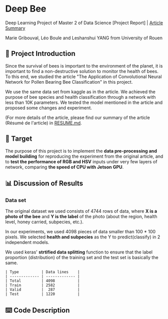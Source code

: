 # Deep Bee

Deep Learning Project of Master 2 of Data Science
\[Project Report\] | [Article Summary](./RESUME.md)

Marie Gribouval, Léo Boule and Leshanshui YANG from University of Rouen


## 📑 Project Introduction
Since the survival of bees is important to the environment of the planet, it is important to find a non-destructive solution to monitor the health of bees. To this end, we studied the article "The Application of Convolutional Neural Network for Pollen Bearing Bee Classification" in this project.

We use the same data set from kaggle as in the article. We achieved the purpose of bee species and health classification through a network with less than 10K parameters. We tested the model mentioned in the article and proposed some changes and experiment.

(For more details of the article, please find our summary of the article (Résumé de l'article) in [RESUME.md](./RESUME.md).

## 🚩 Target
The purpose of this project is to implement the **data pre-processing and model building** for reproducing the experiment from the original article, and to **test the performance of RGB and HSV** inputs under very few layers of network, comparing **the speed of CPU with Jetson GPU**.

## 📊 Discussion of Results

### Data set

  The original dataset we used consists of 4744 rows of data, where **X is a photo of the bee** and **Y is the label** of the photo (about the region, health level, honey carried, subpecies, etc.).
  
  In our experiments, we used 4098 pieces of data smaller than 100 * 100 pixels. We selected **health and subpecies** as the Y to predict(classify) in 2 independent models.
  
  We used keras' **strtified data splitting** function to ensure that the label proportion (distribution) of the training set and the test set is basically the same.
  
    | Type          | Data lines    |
    | ------------- | ------------- |
    | Total         | 4098          |
    | Train         | 2582          |
    | Valid         |  287          |
    | Test          | 1220          |





## ⌨️ Code Description




